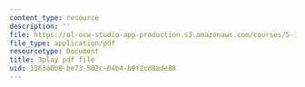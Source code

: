```yaml
---
content_type: resource
description: ''
file: https://ol-ocw-studio-app-production.s3.amazonaws.com/courses/5-111sc-principles-of-chemical-science-fall-2014/1363a0b8be73502c04b4b9f2cd8ade88_pIwp65fPyYU.pdf
file_type: application/pdf
resourcetype: Document
title: 3play pdf file
uid: 1363a0b8-be73-502c-04b4-b9f2cd8ade88
---
```

